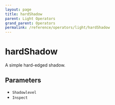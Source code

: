 ```yaml
---
layout: page
title: hardShadow
parent: Light Operators
grand_parent: Operators
permalink: /reference/operators/light/hardShadow
---
```


# hardShadow

A simple hard-edged shadow.

## Parameters

* `Shadowlevel`
* `Inspect`
